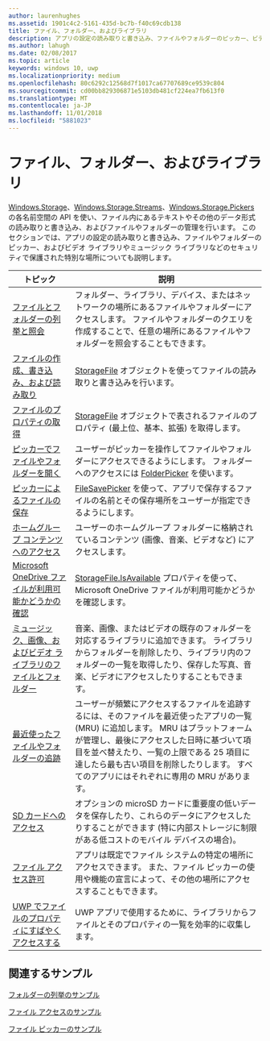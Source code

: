 ```yaml
---
author: laurenhughes
ms.assetid: 1901c4c2-5161-435d-bc7b-f40c69cdb138
title: ファイル、フォルダー、およびライブラリ
description: アプリの設定の読み取りと書き込み、ファイルやフォルダーのピッカー、ビデオ ライブラリやミュージック ライブラリなどのセキュリティで保護された特別なサンドボックス化された場所について説明します。
ms.author: lahugh
ms.date: 02/08/2017
ms.topic: article
keywords: windows 10, uwp
ms.localizationpriority: medium
ms.openlocfilehash: 80c6292c12568d7f1017ca67707689ce9539c804
ms.sourcegitcommit: cd00bb829306871e5103db481cf224ea7fb613f0
ms.translationtype: MT
ms.contentlocale: ja-JP
ms.lasthandoff: 11/01/2018
ms.locfileid: "5881023"
---
```

 # <a name="files-folders-and-libraries"></a>ファイル、フォルダー、およびライブラリ


[Windows.Storage](https://msdn.microsoft.com/library/windows/apps/br227346)、[Windows.Storage.Streams](https://msdn.microsoft.com/library/windows/apps/br241791)、[Windows.Storage.Pickers](https://msdn.microsoft.com/library/windows/apps/br207928) の各名前空間の API を使い、ファイル内にあるテキストやその他のデータ形式の読み取りと書き込み、およびファイルやフォルダーの管理を行います。 このセクションでは、アプリの設定の読み取りと書き込み、ファイルやフォルダーのピッカー、およびビデオ ライブラリやミュージック ライブラリなどのセキュリティで保護された特別な場所についても説明します。

| トピック | 説明  |
|-------|--------------|
| [ファイルとフォルダーの列挙と照会](quickstart-listing-files-and-folders.md) | フォルダー、ライブラリ、デバイス、またはネットワークの場所にあるファイルやフォルダーにアクセスします。 ファイルやフォルダーのクエリを作成することで、任意の場所にあるファイルやフォルダーを照会することもできます。 |
| [ファイルの作成、書き込み、および読み取り](quickstart-reading-and-writing-files.md) | [StorageFile](https://msdn.microsoft.com/library/windows/apps/br227171) オブジェクトを使ってファイルの読み取りと書き込みを行います。 |
| [ファイルのプロパティの取得](quickstart-getting-file-properties.md) | [StorageFile](https://msdn.microsoft.com/library/windows/apps/br227171) オブジェクトで表されるファイルのプロパティ (最上位、基本、拡張) を取得します。 |
| [ピッカーでファイルやフォルダーを開く](quickstart-using-file-and-folder-pickers.md) | ユーザーがピッカーを操作してファイルやフォルダーにアクセスできるようにします。 フォルダーへのアクセスには [FolderPicker](https://msdn.microsoft.com/library/windows/apps/br207881) を使います。 |
| [ピッカーによるファイルの保存](quickstart-save-a-file-with-a-picker.md) | [FileSavePicker](https://msdn.microsoft.com/library/windows/apps/br207871) を使って、アプリで保存するファイルの名前とその保存場所をユーザーが指定できるようにします。 |
| [ホームグループ コンテンツへのアクセス](quickstart-accessing-homegroup-content.md) | ユーザーのホームグループ フォルダーに格納されているコンテンツ (画像、音楽、ビデオなど) にアクセスします。 |
| [Microsoft OneDrive ファイルが利用可能かどうかの確認](quickstart-determining-availability-of-microsoft-onedrive-files.md) | [StorageFile.IsAvailable](https://msdn.microsoft.com/library/windows/apps/windows.storage.storagefile.isavailable.aspx) プロパティを使って、Microsoft OneDrive ファイルが利用可能かどうかを確認します。 |
| [ミュージック、画像、およびビデオ ライブラリのファイルとフォルダー](quickstart-managing-folders-in-the-music-pictures-and-videos-libraries.md) | 音楽、画像、またはビデオの既存のフォルダーを対応するライブラリに追加できます。 ライブラリからフォルダーを削除したり、ライブラリ内のフォルダーの一覧を取得したり、保存した写真、音楽、ビデオにアクセスしたりすることもできます。 |
| [最近使ったファイルやフォルダーの追跡](how-to-track-recently-used-files-and-folders.md) | ユーザーが頻繁にアクセスするファイルを追跡するには、そのファイルを最近使ったアプリの一覧 (MRU) に追加します。 MRU はプラットフォームが管理し、最後にアクセスした日時に基づいて項目を並べ替えたり、一覧の上限である 25 項目に達したら最も古い項目を削除したりします。 すべてのアプリにはそれぞれに専用の MRU があります。 |
| [SD カードへのアクセス](access-the-sd-card.md) | オプションの microSD カードに重要度の低いデータを保存したり、これらのデータにアクセスしたりすることができます (特に内部ストレージに制限がある低コストのモバイル デバイスの場合)。 |
| [ファイル アクセス許可](file-access-permissions.md) | アプリは既定でファイル システムの特定の場所にアクセスできます。 また、ファイル ピッカーの使用や機能の宣言によって、その他の場所にアクセスすることもできます。 |
| [UWP でファイルのプロパティにすばやくアクセスする](fast-file-properties.md) | UWP アプリで使用するために、ライブラリからファイルとそのプロパティの一覧を効率的に収集します。 |

## <a name="related-samples"></a>関連するサンプル
[フォルダーの列挙のサンプル](http://go.microsoft.com/fwlink/p/?linkid=619993)

[ファイル アクセスのサンプル](http://go.microsoft.com/fwlink/p/?linkid=619995)

[ファイル ピッカーのサンプル](http://go.microsoft.com/fwlink/p/?linkid=619994)
 

 
